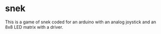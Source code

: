 # snek

This is a game of snek coded for an arduino with an analog joystick and an 8x8 LED matrix with a driver.
